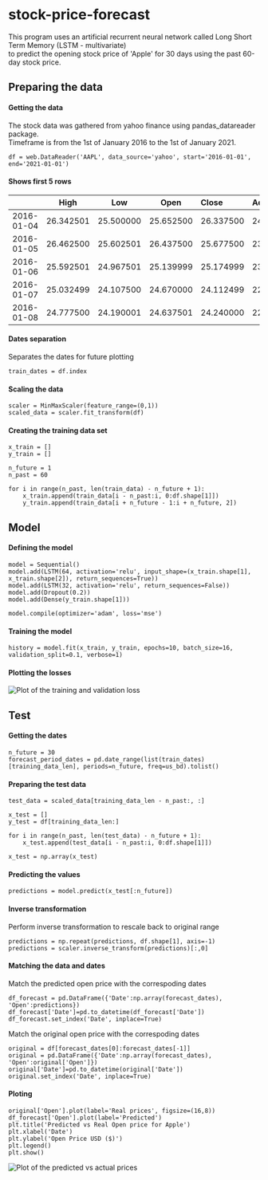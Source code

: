 # stock-price-forecast
This program uses an artificial recurrent neural network called Long Short Term Memory (LSTM - multivariate)<br/>to predict the opening stock price of 'Apple' for 30 days using the past 60-day stock price.

## Preparing the data

#### Getting the data

The stock data was gathered from yahoo finance using pandas_datareader package.\
Timeframe is from the 1st of January 2016 to the 1st of January 2021.

```df = web.DataReader('AAPL', data_source='yahoo', start='2016-01-01', end='2021-01-01')```

#### Shows first 5 rows


|| High | Low | Open | Close | Adj Close |
|:-------------:|:-------------:|:-------------:|:-------------:|:--------------|:--------------|
|2016-01-04|26.342501|25.500000|25.652500|26.337500|24.400942|
|2016-01-05|26.462500|25.602501|26.437500|25.677500|23.789471|
|2016-01-06|25.592501|24.967501|25.139999|25.174999|23.323915|
|2016-01-07|25.032499|24.107500|24.670000|24.112499|22.339539|
|2016-01-08|24.777500|24.190001|24.637501|24.240000|22.457672|


#### Dates separation

Separates the dates for future plotting

```train_dates = df.index```

#### Scaling the data

```
scaler = MinMaxScaler(feature_range=(0,1))
scaled_data = scaler.fit_transform(df)
```

#### Creating the training data set

```
x_train = []
y_train = []

n_future = 1
n_past = 60

for i in range(n_past, len(train_data) - n_future + 1):
    x_train.append(train_data[i - n_past:i, 0:df.shape[1]])
    y_train.append(train_data[i + n_future - 1:i + n_future, 2])
```

## Model

#### Defining the model
```
model = Sequential()
model.add(LSTM(64, activation='relu', input_shape=(x_train.shape[1], x_train.shape[2]), return_sequences=True))
model.add(LSTM(32, activation='relu', return_sequences=False))
model.add(Dropout(0.2))
model.add(Dense(y_train.shape[1]))

model.compile(optimizer='adam', loss='mse')
```

#### Training the model

``` 
history = model.fit(x_train, y_train, epochs=10, batch_size=16, validation_split=0.1, verbose=1)
```

#### Plotting the losses

![Plot of the training and validation loss](https://github.com/breezy11/stock-predictor/blob/master/plots/training-validation-loss.png)

## Test

#### Getting the dates

```
n_future = 30
forecast_period_dates = pd.date_range(list(train_dates)[training_data_len], periods=n_future, freq=us_bd).tolist()
```

#### Preparing the test data

```
test_data = scaled_data[training_data_len - n_past:, :]

x_test = []
y_test = df[training_data_len:]

for i in range(n_past, len(test_data) - n_future + 1):
    x_test.append(test_data[i - n_past:i, 0:df.shape[1]])

x_test = np.array(x_test)
```

#### Predicting the values

```
predictions = model.predict(x_test[:n_future])
```

#### Inverse transformation

Perform inverse transformation to rescale back to original range
```
predictions = np.repeat(predictions, df.shape[1], axis=-1)
predictions = scaler.inverse_transform(predictions)[:,0]
```

#### Matching the data and dates

Match the predicted open price with the correspoding dates
```
df_forecast = pd.DataFrame({'Date':np.array(forecast_dates), 'Open':predictions})
df_forecast['Date']=pd.to_datetime(df_forecast['Date'])
df_forecast.set_index('Date', inplace=True)
```
Match the original open price with the correspoding dates
```
original = df[forecast_dates[0]:forecast_dates[-1]]
original = pd.DataFrame({'Date':np.array(forecast_dates), 'Open':original['Open']})
original['Date']=pd.to_datetime(original['Date'])
original.set_index('Date', inplace=True)
```

#### Ploting

```
original['Open'].plot(label='Real prices', figsize=(16,8))
df_forecast['Open'].plot(label='Predicted')
plt.title('Predicted vs Real Open price for Apple')
plt.xlabel('Date')
plt.ylabel('Open Price USD ($)')
plt.legend()
plt.show()
```

![Plot of the predicted vs actual prices](https://github.com/breezy11/stock-predictor/blob/master/plots/predicted.png)
